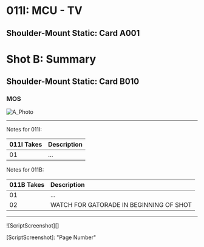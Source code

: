 # 011I: MCU - TV
## Shoulder-Mount Static: Card A001

# Shot B: Summary
## Shoulder-Mount Static: Card B010

### MOS

![A_Photo][]

----

Notes for 011I: 

| 011I Takes | Description |
|:---|:----|
| 01 | ... |

Notes for 011B: 

| 011B Takes | Description |
|:---|:----|
| 01 | ... |
| 02 | WATCH FOR GATORADE IN BEGINNING OF SHOT |

----

![ScriptScreenshot][]


[A_Photo]:  images/.JPG

[ScriptScreenshot]: "Page Number"